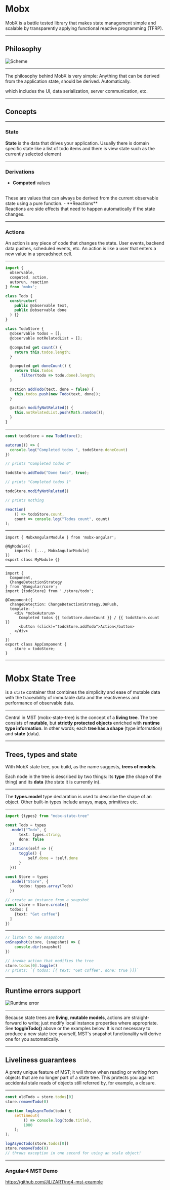 
# Mobx
MobX is a battle tested library that makes state management simple and scalable by transparently applying functional reactive programming (TFRP). 

---

## Philosophy

![Scheme](https://mobx.js.org/docs/flow.png)

---

The philosophy behind MobX is very simple:
Anything that can be derived from the application state, should be derived. Automatically.

which includes the UI, data serialization, server communication, etc.

---

## Concepts

---

### State
**State** is the data that drives your application. Usually there is domain specific state like a list of todo items and there is view state such as the currently selected element

---

### Derivations

- **Computed** values
<br>
These are values that can always be derived from the current observable state using a pure function.
- **Reactions**
<br>
 Reactions are side effects that need to happen automatically if the state changes.
 
---
 
### Actions

An action is any piece of code that changes the state. User events, backend data pushes, scheduled events, etc. An action is like a user that enters a new value in a spreadsheet cell.

---

```typescript
import {
  observable, 
  computed, action, 
  autorun, reaction
} from 'mobx';

class Todo {
  constructor(
    public @observable text, 
    public @observable done
  ) {}
}

class TodoStore {
  @observable todos = [];
  @observable notRelatedList = [];

  @computed get count() {
    return this.todos.length;
  }

  @computed get doneCount() {
    return this.todos
      .filter(todo => todo.done).length;
  }

  @action addTodo(text, done = false) {
    this.todos.push(new Todo(text, done));
  }

  @action modifyNotRelated() {
    this.notRelatedList.push(Math.random());
  }
}
```

---

```typescript
const todoStore = new TodoStore();

autorun(() => {
  console.log("Completed todos ", todoStore.doneCount)
})

// prints "Completed todos 0"

todoStore.addTodo("Done todo", true);

// prints "Completed todos 1"

todoStore.modifyNotRelated()

// prints nothing

reaction(
    () => todoStore.count,
    count => console.log("Todos count", count)
);

```

---

```
import { MobxAngularModule } from 'mobx-angular';

@NgModule({
    imports: [..., MobxAngularModule]
})
export class MyModule {}
```

---

```
import { 
  Component, 
  ChangeDetectionStrategy 
} from '@angular/core';
import {todoStore} from './store/todo';

@Component({
  changeDetection: ChangeDetectionStrategy.OnPush,
  template: `
    <div *mobxAutorun>
      Completed todos {{ todoStore.doneCount }} / {{ todoStore.count }}
      <button (click)="todoStore.addTodo">Action</button>
    </div>
  `
})
export class AppComponent {
    store = todoStore;
}
```

---

# Mobx State Tree

is a `state` container that combines the simplicity and ease of mutable data with the traceability of immutable data and the reactiveness and performance of observable data.

---

Central in MST (mobx-state-tree) is the concept of a __living tree__. The tree consists of __mutable__, but __strictly protected objects__ enriched with __runtime type information__. In other words; each __tree has a shape__ (type information) and __state__ (data).

---

## Trees, types and state

With MobX state tree, you build, as the name suggests, __trees of models__.

Each node in the tree is described by two things: Its __type__ (the shape of the thing) and its __data__ (the state it is currently in).

---

The __types.model__ type declaration is used to describe the shape of an object. Other built-in types include arrays, maps, primitives etc.

---

```typescript
import {types} from "mobx-state-tree"

const Todo = types
  .model("Todo", {
      text: types.string,
      done: false
  })
  .actions(self => ({
      toggle() {
          self.done = !self.done
      }
  }))

const Store = types
  .model("Store", {
      todos: types.array(Todo)
  })

// create an instance from a snapshot
const store = Store.create({ 
  todos: [
    {text: "Get coffee"}
  ]
})
```

---

```typescript
// listen to new snapshots
onSnapshot(store, (snapshot) => {
    console.dir(snapshot)
})

// invoke action that modifies the tree
store.todos[0].toggle()
// prints: `{ todos: [{ text: "Get coffee", done: true }]}`
```

---

## Runtime errors support

![Runtime error](https://github.com/mobxjs/mobx-state-tree/raw/master/docs/tserror.png)

---

Because state trees are __living__, __mutable models__, actions are straight-forward to write; just modify local instance properties where appropriate. See __toggleTodo()__ above or the examples below. It is not necessary to produce a new state tree yourself, MST's snapshot functionality will derive one for you automatically.

---

## Liveliness guarantees

A pretty unique feature of MST; it will throw when reading or writing from objects that are no longer part of a state tree. This protects you against accidental stale reads of objects still referred by, for example, a closure.

---

```typescript
const oldTodo = store.todos[0]
store.removeTodo(0)

function logAsyncTodo(todo) {
    setTimeout(
        () => console.log(todo.title),
        1000
    );
);

logAsyncTodo(store.todos[0])
store.removeTodo(0)
// throws exception in one second for using an stale object!
```

---

### Angular4 MST Demo

https://github.com/JiLiZART/ng4-mst-example
